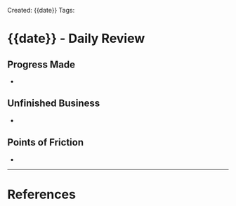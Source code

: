 Created: {{date}}
Tags: 

# {{date}} - Daily Review

## Progress Made
- 

## Unfinished Business 
- 

## Points of Friction
- 

---
# References
